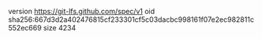 version https://git-lfs.github.com/spec/v1
oid sha256:667d3d2a402476815cf233301cf5c03dacbc998161f07e2ec982811c552ec669
size 4234
